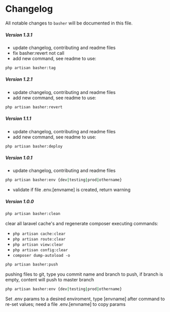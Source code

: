 # Changelog

All notable changes to `basher` will be documented in this file.

##### Version 1.3.1
- update changelog, contributing and readme files
- fix basher:revert not call
- add new command, see readme to use:
``` bash 
php artisan basher:tag
```

##### Version 1.2.1
- update changelog, contributing and readme files
- add new command, see readme to use:
``` bash 
php artisan basher:revert
```

##### Version 1.1.1
- update changelog, contributing and readme files
- add new command, see readme to use:
``` bash 
php artisan basher:deploy
```


##### Version 1.0.1
- update changelog, contributing and readme files
``` bash 
php artisan basher:env {dev|testing|prod|othername}
```
- validate if file .env.[envname] is created, return warning

##### Version 1.0.0
``` bash 
php artisan basher:clean
```
clear all laravel cache's and regenerate composer executing commands:
- `php artisan cache:clear`
- `php artisan route:clear`
- `php artisan view:clear`
- `php artisan config:clear`
- `composer dump-autoload -o`

``` bash 
php artisan basher:push
```
pushing files to git, type you commit name and branch to push, if branch is empty, content will push to master branch

``` bash 
php artisan basher:env {dev|testing|prod|othername}
```
Set .env params to a desired enviroment, type [envname] after command to re-set values; need a file .env.[envname] to copy params